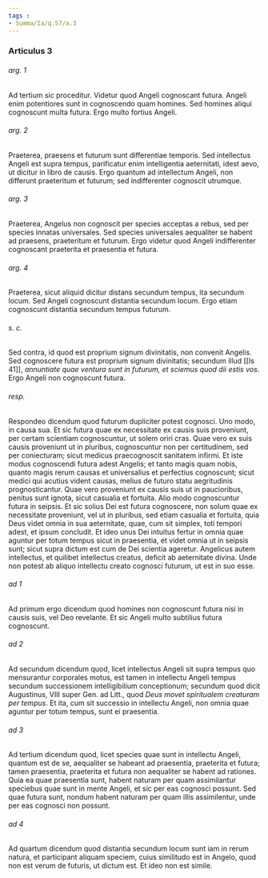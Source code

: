 ```yaml
---
tags : 
- Summa/Ia/q.57/a.3
---
```


### Articulus 3

###### arg. 1
Ad tertium sic proceditur. Videtur quod Angeli cognoscant futura. Angeli enim potentiores sunt in cognoscendo quam homines. Sed homines aliqui cognoscunt multa futura. Ergo multo fortius Angeli.

###### arg. 2
Praeterea, praesens et futurum sunt differentiae temporis. Sed intellectus Angeli est supra tempus, parificatur enim intelligentia aeternitati, idest aevo, ut dicitur in libro de causis. Ergo quantum ad intellectum Angeli, non differunt praeteritum et futurum; sed indifferenter cognoscit utrumque.

###### arg. 3
Praeterea, Angelus non cognoscit per species acceptas a rebus, sed per species innatas universales. Sed species universales aequaliter se habent ad praesens, praeteritum et futurum. Ergo videtur quod Angeli indifferenter cognoscant praeterita et praesentia et futura.

###### arg. 4
Praeterea, sicut aliquid dicitur distans secundum tempus, ita secundum locum. Sed Angeli cognoscunt distantia secundum locum. Ergo etiam cognoscunt distantia secundum tempus futurum.

###### s. c.
Sed contra, id quod est proprium signum divinitatis, non convenit Angelis. Sed cognoscere futura est proprium signum divinitatis; secundum illud [[Is 41]], *annuntiate quae ventura sunt in futurum, et sciemus quod dii estis vos*. Ergo Angeli non cognoscunt futura.

###### resp.
Respondeo dicendum quod futurum dupliciter potest cognosci. Uno modo, in causa sua. Et sic futura quae ex necessitate ex causis suis proveniunt, per certam scientiam cognoscuntur, ut solem oriri cras. Quae vero ex suis causis proveniunt ut in pluribus, cognoscuntur non per certitudinem, sed per coniecturam; sicut medicus praecognoscit sanitatem infirmi. Et iste modus cognoscendi futura adest Angelis; et tanto magis quam nobis, quanto magis rerum causas et universalius et perfectius cognoscunt; sicut medici qui acutius vident causas, melius de futuro statu aegritudinis prognosticantur. Quae vero proveniunt ex causis suis ut in paucioribus, penitus sunt ignota, sicut casualia et fortuita. Alio modo cognoscuntur futura in seipsis. Et sic solius Dei est futura cognoscere, non solum quae ex necessitate proveniunt, vel ut in pluribus, sed etiam casualia et fortuita, quia Deus videt omnia in sua aeternitate, quae, cum sit simplex, toti tempori adest, et ipsum concludit. Et ideo unus Dei intuitus fertur in omnia quae aguntur per totum tempus sicut in praesentia, et videt omnia ut in seipsis sunt; sicut supra dictum est cum de Dei scientia ageretur. Angelicus autem intellectus, et quilibet intellectus creatus, deficit ab aeternitate divina. Unde non potest ab aliquo intellectu creato cognosci futurum, ut est in suo esse.

###### ad 1
Ad primum ergo dicendum quod homines non cognoscunt futura nisi in causis suis, vel Deo revelante. Et sic Angeli multo subtilius futura cognoscunt.

###### ad 2
Ad secundum dicendum quod, licet intellectus Angeli sit supra tempus quo mensurantur corporales motus, est tamen in intellectu Angeli tempus secundum successionem intelligibilium conceptionum; secundum quod dicit Augustinus, VIII super Gen. ad Litt., quod *Deus movet spiritualem creaturam per tempus*. Et ita, cum sit successio in intellectu Angeli, non omnia quae aguntur per totum tempus, sunt ei praesentia.

###### ad 3
Ad tertium dicendum quod, licet species quae sunt in intellectu Angeli, quantum est de se, aequaliter se habeant ad praesentia, praeterita et futura; tamen praesentia, praeterita et futura non aequaliter se habent ad rationes. Quia ea quae praesentia sunt, habent naturam per quam assimilantur speciebus quae sunt in mente Angeli, et sic per eas cognosci possunt. Sed quae futura sunt, nondum habent naturam per quam illis assimilentur, unde per eas cognosci non possunt.

###### ad 4
Ad quartum dicendum quod distantia secundum locum sunt iam in rerum natura, et participant aliquam speciem, cuius similitudo est in Angelo, quod non est verum de futuris, ut dictum est. Et ideo non est simile.

